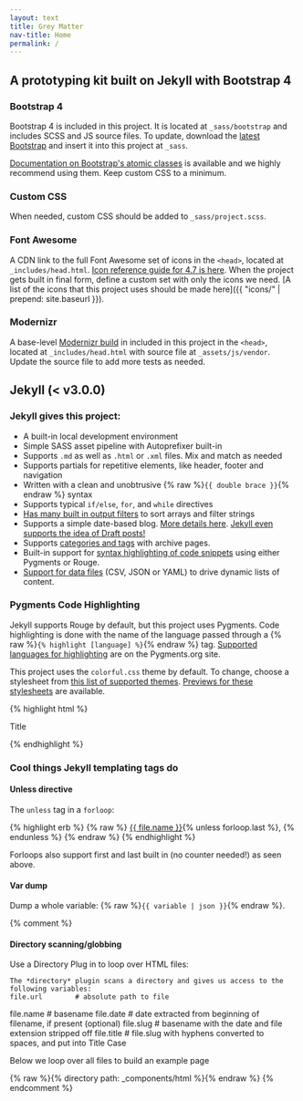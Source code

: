 ```yaml
---
layout: text
title: Grey Matter
nav-title: Home
permalink: /
---
```


## A prototyping kit built on Jekyll with Bootstrap 4


### Bootstrap 4
Bootstrap 4 is included in this project. It is located at `_sass/bootstrap` and includes SCSS and JS source files. To update, download the [latest Bootstrap](https://getbootstrap.com/docs/4.0/getting-started/download/) and insert it into this project at `_sass`.

[Documentation on Bootstrap's atomic classes](https://getbootstrap.com/docs/4.0/getting-started/introduction/) is available and we highly recommend using them. Keep custom CSS to a minimum. 

### Custom CSS
When needed, custom CSS should be added to `_sass/project.scss`.

### Font Awesome
A CDN link to the full Font Awesome set of icons in the `<head>`, located at `_includes/head.html`. [Icon reference guide for 4.7 is here](https://fontawesome.com/v4.7.0/icons/). When the project gets built in final form, define a custom set with only the icons we need. [A list of the icons that this project uses should be made here]({{ "icons/" | prepend: site.baseurl }}). 

### Modernizr
A base-level [Modernizr build](https://modernizr.com/download#setclasses) in included in this project in the `<head>`, located at `_includes/head.html` with source file at `_assets/js/vendor`. Update the source file to add more tests as needed. 


## Jekyll (< v3.0.0)

### Jekyll gives this project:
* A built-in local development environment
* Simple SASS asset pipeline with Autoprefixer built-in
* Supports `.md` as well as `.html` or `.xml` files. Mix and match as needed 
* Supports partials for repetitive elements, like header, footer and navigation 
* Written with a clean and unobtrusive {% raw %}`{{ double brace }}`{% endraw %} syntax
* Supports typical `if/else`, `for`, and `while` directives 
* [Has many built in output filters](https://gist.github.com/smutnyleszek/9803727#output) to sort arrays and filter strings
* Supports a simple date-based blog. [More details here](https://jekyllrb.com/docs/posts/). [Jekyll even supports the idea of Draft posts!](https://jekyllrb.com/docs/drafts/)
* Supports [categories and tags](https://codinfox.github.io/dev/2015/03/06/use-tags-and-categories-in-your-jekyll-based-github-pages/) with archive pages. 
* Built-in support for [syntax highlighting of code snippets](https://jekyllrb.com/docs/posts/#highlighting-code-snippets) using either Pygments or Rouge.
* [Support for data files](https://jekyllrb.com/docs/datafiles/) (CSV, JSON or YAML) to drive dynamic lists of content. 


### Pygments Code Highlighting
Jekyll supports Rouge by default, but this project uses Pygments. Code highlighting is done with the name of the language passed through a {% raw %}`{% highlight [language] %}`{% endraw %} tag. [Supported languages for highlighting](http://pygments.org/languages/) are on the Pygments.org site.  

This project uses the `colorful.css` theme by default. To change, choose a stylesheet from [this list of supported themes](https://github.com/richleland/pygments-css). [Previews for these stylesheets](https://richleland.github.io/pygments-css/) are available.

{% highlight html %}
<!DOCTYPE html>
<title>Title</title>

<style>body {width: 500px;}</style>

<script type="application/javascript">
  function $init() {return true;}
</script>

<body>
  <p checked class="title" id='title'>Title</p>
  <!-- here goes the rest of the page -->
</body>
{% endhighlight %}


### Cool things Jekyll templating tags do

#### Unless directive
The `unless` tag in a `forloop`: 

{% highlight erb %}
{% raw %}
<a href="{{  file.url }}" >{{ file.name }}</a>{% unless forloop.last %}, {% endunless %}
{% endraw %}
{% endhighlight %}

Forloops also support first and last built in (no counter needed!) as seen above. 


#### Var dump
Dump a whole variable: {% raw %}`{{ variable | json }}`{% endraw %}. 

{% comment %}
#### Directory scanning/globbing
Use a Directory Plug in to loop over HTML files:

	The *directory* plugin scans a directory and gives us access to the following variables:
	file.url        # absolute path to file
  file.name       # basename
  file.date       # date extracted from beginning of filename, if present (optional)
  file.slug       # basename with the date and file extension stripped off
  file.title      # file.slug with hyphens converted to spaces, and put into Title Case

  Below we loop over all files to build an example page

{% raw %}{% directory path: _components/html %}{% endraw %}
{% endcomment %}
